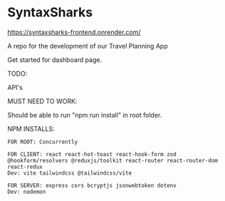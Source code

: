 # SyntaxSharks

https://syntaxsharks-frontend.onrender.com/

A repo for the development of our Travel Planning App

Get started for dashboard page.

TODO:

API's


MUST NEED TO WORK:

Should be able to run "npm run install" in root folder.

NPM INSTALLS:

    FOR ROOT: Concurrently

    FOR CLIENT: react react-hot-toast react-hook-form zod @hookform/resolvers @reduxjs/toolkit react-router react-router-dom react-redux
    Dev: vite tailwindcss @tailwindcss/vite

    FOR SERVER: express cors bcryptjs jsonwebtoken dotenv
    Dev: nodemon



